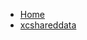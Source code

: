 <!-- docs/_sidebar.md -->
- [Home](/)
- [xcshareddata](devassistDocs/docs/devassistDocs/Tutorials/FirebaseCloudStorageInSwiftUI/FirebaseCloudStorageInSwiftUI.xcodeproj/project.xcworkspace/xcshareddata/)